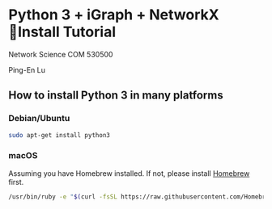 # Python 3 + iGraph + NetworkX Install Tutorial

Network Science COM 530500

Ping-En Lu

## How to install Python 3 in many platforms

### Debian/Ubuntu

```zsh
sudo apt-get install python3
```

### macOS

Assuming you have Homebrew installed. If not, please install [Homebrew](https://brew.sh/) first.

```zsh
/usr/bin/ruby -e "$(curl -fsSL https://raw.githubusercontent.com/Homebrew/install/master/install)"
```